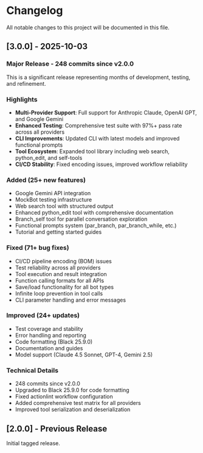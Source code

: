 # Changelog
All notable changes to this project will be documented in this file.
## [3.0.0] - 2025-10-03
### Major Release - 248 commits since v2.0.0
This is a significant release representing months of development, testing, and refinement.
### Highlights
- **Multi-Provider Support**: Full support for Anthropic Claude, OpenAI GPT, and Google Gemini
- **Enhanced Testing**: Comprehensive test suite with 97%+ pass rate across all providers
- **CLI Improvements**: Updated CLI with latest models and improved functional prompts
- **Tool Ecosystem**: Expanded tool library including web search, python_edit, and self-tools
- **CI/CD Stability**: Fixed encoding issues, improved workflow reliability
### Added (25+ new features)
- Google Gemini API integration
- MockBot testing infrastructure
- Web search tool with structured output
- Enhanced python_edit tool with comprehensive documentation
- Branch_self tool for parallel conversation exploration
- Functional prompts system (par_branch, par_branch_while, etc.)
- Tutorial and getting started guides
### Fixed (71+ bug fixes)
- CI/CD pipeline encoding (BOM) issues
- Test reliability across all providers
- Tool execution and result integration
- Function calling formats for all APIs
- Save/load functionality for all bot types
- Infinite loop prevention in tool calls
- CLI parameter handling and error messages
### Improved (24+ updates)
- Test coverage and stability
- Error handling and reporting
- Code formatting (Black 25.9.0)
- Documentation and guides
- Model support (Claude 4.5 Sonnet, GPT-4, Gemini 2.5)
### Technical Details
- 248 commits since v2.0.0
- Upgraded to Black 25.9.0 for code formatting
- Fixed actionlint workflow configuration
- Added comprehensive test matrix for all providers
- Improved tool serialization and deserialization
## [2.0.0] - Previous Release
Initial tagged release.